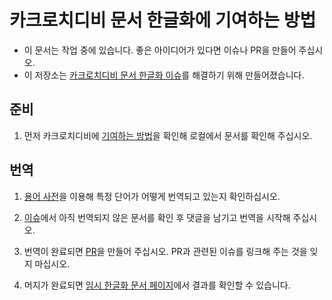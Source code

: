 # 카크로치디비 문서 한글화에 기여하는 방법

- 이 문서는 작업 중에 있습니다. 좋은 아이디어가 있다면 이슈나 PR을 만들어 주십시오.
- 이 저장소는 [카크로치디비 문서 한글화 이슈](https://github.com/cockroachdb/docs/issues/4053)를 해결하기 위해 만들어졌습니다.

## 준비

1. 먼저 카크로치디비에 [기여하는 방법](https://github.com/hueypark/docs/blob/master/CONTRIBUTING.md)을 확인해 로컬에서 문서를 확인해 주십시오.

## 번역

1. [용어 사전](https://github.com/hueypark/docs/blob/master/l10n/ko/GLOSSARY.md)을 이용해 특정 단어가 어떻게 번역되고 있는지 확인하십시오.

2. [이슈](https://github.com/hueypark/docs/issues/12)에서 아직 번역되지 않은 문서를 확인 후 댓글을 남기고 번역을 시작해 주십시오.

3. 번역이 완료되면 [PR](https://github.com/hueypark/docs/pull/10)을 만들어 주십시오. PR과 관련된 이슈를 링크해 주는 것을 잊지 마십시오.

4. 머지가 완료되면 [임시 한글화 문서 페이지](https://marsettler.com/docs/stable/ko/)에서 결과를 확인할 수 있습니다.
